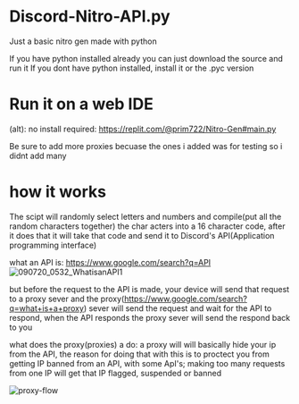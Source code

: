 # Discord-Nitro-API.py
Just a basic nitro gen made with python

If you have python installed already you can just download the source and run it
If you dont have python installed, install it or the .pyc version

# Run it on a web IDE
(alt): no install required: https://replit.com/@prim722/Nitro-Gen#main.py

Be sure to add more proxies becuase the ones i added was for testing so i didnt add many


# how it works
The scipt will randomly select letters and numbers and compile(put all the random characters together) the char
acters into a 16 character code, 
after it does that it will take that code and send it to Discord's API(Application programming interface)

what an API is:
https://www.google.com/search?q=API
![090720_0532_WhatisanAPI1](https://user-images.githubusercontent.com/74530156/126858497-b64f4f73-ccd8-4061-b3a8-45bc6152396b.png)

but before the request to the API is made, your device will send that request to a proxy sever and the proxy(https://www.google.com/search?q=what+is+a+proxy) sever will send the request and wait for the API to respond,
when the API responds the proxy sever will send the respond back to you

what does the proxy(proxies) a do:
a proxy will will basically hide your ip from the API,
the reason for doing that with this is to proctect you from getting IP banned from an API,
with some ApI's; making too many requests from one IP will get that IP flagged, suspended or banned

 ![proxy-flow](https://user-images.githubusercontent.com/74530156/126858812-a31cd260-cba2-44a2-bf2d-416b4ef604e4.png)


